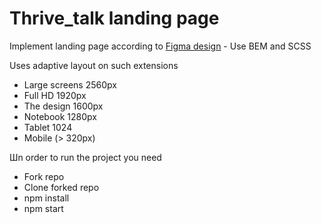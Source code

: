 # Thrive_talk landing page
Implement landing page according to [Figma design](https://www.figma.com/file/aHd2rHMrnzDXhowLuIQjIyVQ/ThriveTalk-Landing-Page?node-id=0%3A1) - Use BEM and SCSS

Uses adaptive layout on such extensions

- Large screens 2560px
- Full HD 1920px
- The design 1600px
- Notebook 1280px
- Tablet 1024
- Mobile (> 320px)

Шn order to run the project you need

- Fork repo
- Clone forked repo
- npm install
- npm start

